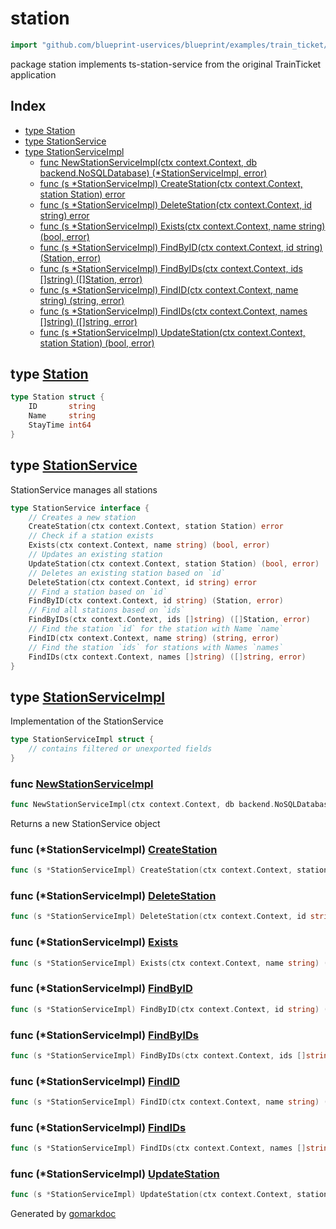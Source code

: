 <!-- Code generated by gomarkdoc. DO NOT EDIT -->

# station

```go
import "github.com/blueprint-uservices/blueprint/examples/train_ticket/workflow/station"
```

package station implements ts\-station\-service from the original TrainTicket application

## Index

- [type Station](<#Station>)
- [type StationService](<#StationService>)
- [type StationServiceImpl](<#StationServiceImpl>)
  - [func NewStationServiceImpl\(ctx context.Context, db backend.NoSQLDatabase\) \(\*StationServiceImpl, error\)](<#NewStationServiceImpl>)
  - [func \(s \*StationServiceImpl\) CreateStation\(ctx context.Context, station Station\) error](<#StationServiceImpl.CreateStation>)
  - [func \(s \*StationServiceImpl\) DeleteStation\(ctx context.Context, id string\) error](<#StationServiceImpl.DeleteStation>)
  - [func \(s \*StationServiceImpl\) Exists\(ctx context.Context, name string\) \(bool, error\)](<#StationServiceImpl.Exists>)
  - [func \(s \*StationServiceImpl\) FindByID\(ctx context.Context, id string\) \(Station, error\)](<#StationServiceImpl.FindByID>)
  - [func \(s \*StationServiceImpl\) FindByIDs\(ctx context.Context, ids \[\]string\) \(\[\]Station, error\)](<#StationServiceImpl.FindByIDs>)
  - [func \(s \*StationServiceImpl\) FindID\(ctx context.Context, name string\) \(string, error\)](<#StationServiceImpl.FindID>)
  - [func \(s \*StationServiceImpl\) FindIDs\(ctx context.Context, names \[\]string\) \(\[\]string, error\)](<#StationServiceImpl.FindIDs>)
  - [func \(s \*StationServiceImpl\) UpdateStation\(ctx context.Context, station Station\) \(bool, error\)](<#StationServiceImpl.UpdateStation>)


<a name="Station"></a>
## type [Station](<https://github.com/blueprint-uservices/blueprint/blob/main/examples/train_ticket/workflow/station/data.go#L3-L7>)



```go
type Station struct {
    ID       string
    Name     string
    StayTime int64
}
```

<a name="StationService"></a>
## type [StationService](<https://github.com/blueprint-uservices/blueprint/blob/main/examples/train_ticket/workflow/station/stationService.go#L13-L30>)

StationService manages all stations

```go
type StationService interface {
    // Creates a new station
    CreateStation(ctx context.Context, station Station) error
    // Check if a station exists
    Exists(ctx context.Context, name string) (bool, error)
    // Updates an existing station
    UpdateStation(ctx context.Context, station Station) (bool, error)
    // Deletes an existing station based on `id`
    DeleteStation(ctx context.Context, id string) error
    // Find a station based on `id`
    FindByID(ctx context.Context, id string) (Station, error)
    // Find all stations based on `ids`
    FindByIDs(ctx context.Context, ids []string) ([]Station, error)
    // Find the station `id` for the station with Name `name`
    FindID(ctx context.Context, name string) (string, error)
    // Find the station `ids` for stations with Names `names`
    FindIDs(ctx context.Context, names []string) ([]string, error)
}
```

<a name="StationServiceImpl"></a>
## type [StationServiceImpl](<https://github.com/blueprint-uservices/blueprint/blob/main/examples/train_ticket/workflow/station/stationService.go#L33-L35>)

Implementation of the StationService

```go
type StationServiceImpl struct {
    // contains filtered or unexported fields
}
```

<a name="NewStationServiceImpl"></a>
### func [NewStationServiceImpl](<https://github.com/blueprint-uservices/blueprint/blob/main/examples/train_ticket/workflow/station/stationService.go#L38>)

```go
func NewStationServiceImpl(ctx context.Context, db backend.NoSQLDatabase) (*StationServiceImpl, error)
```

Returns a new StationService object

<a name="StationServiceImpl.CreateStation"></a>
### func \(\*StationServiceImpl\) [CreateStation](<https://github.com/blueprint-uservices/blueprint/blob/main/examples/train_ticket/workflow/station/stationService.go#L42>)

```go
func (s *StationServiceImpl) CreateStation(ctx context.Context, station Station) error
```



<a name="StationServiceImpl.DeleteStation"></a>
### func \(\*StationServiceImpl\) [DeleteStation](<https://github.com/blueprint-uservices/blueprint/blob/main/examples/train_ticket/workflow/station/stationService.go#L88>)

```go
func (s *StationServiceImpl) DeleteStation(ctx context.Context, id string) error
```



<a name="StationServiceImpl.Exists"></a>
### func \(\*StationServiceImpl\) [Exists](<https://github.com/blueprint-uservices/blueprint/blob/main/examples/train_ticket/workflow/station/stationService.go#L64>)

```go
func (s *StationServiceImpl) Exists(ctx context.Context, name string) (bool, error)
```



<a name="StationServiceImpl.FindByID"></a>
### func \(\*StationServiceImpl\) [FindByID](<https://github.com/blueprint-uservices/blueprint/blob/main/examples/train_ticket/workflow/station/stationService.go#L131>)

```go
func (s *StationServiceImpl) FindByID(ctx context.Context, id string) (Station, error)
```



<a name="StationServiceImpl.FindByIDs"></a>
### func \(\*StationServiceImpl\) [FindByIDs](<https://github.com/blueprint-uservices/blueprint/blob/main/examples/train_ticket/workflow/station/stationService.go#L152>)

```go
func (s *StationServiceImpl) FindByIDs(ctx context.Context, ids []string) ([]Station, error)
```



<a name="StationServiceImpl.FindID"></a>
### func \(\*StationServiceImpl\) [FindID](<https://github.com/blueprint-uservices/blueprint/blob/main/examples/train_ticket/workflow/station/stationService.go#L97>)

```go
func (s *StationServiceImpl) FindID(ctx context.Context, name string) (string, error)
```



<a name="StationServiceImpl.FindIDs"></a>
### func \(\*StationServiceImpl\) [FindIDs](<https://github.com/blueprint-uservices/blueprint/blob/main/examples/train_ticket/workflow/station/stationService.go#L118>)

```go
func (s *StationServiceImpl) FindIDs(ctx context.Context, names []string) ([]string, error)
```



<a name="StationServiceImpl.UpdateStation"></a>
### func \(\*StationServiceImpl\) [UpdateStation](<https://github.com/blueprint-uservices/blueprint/blob/main/examples/train_ticket/workflow/station/stationService.go#L79>)

```go
func (s *StationServiceImpl) UpdateStation(ctx context.Context, station Station) (bool, error)
```



Generated by [gomarkdoc](<https://github.com/princjef/gomarkdoc>)
